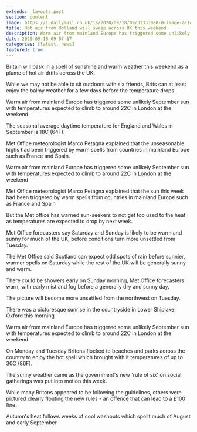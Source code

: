 ```yaml
---
extends: _layouts.post
section: content
image: https://i.dailymail.co.uk/1s/2020/09/18/09/33333988-0-image-a-140_1600419162250.jpg 
title: Hot air from Holland will sweep across UK this weekend 
description: Warm air from mainland Europe has triggered some unlikely September sun with temperatures expected to climb to around 22C in London at the weekend. 
date: 2020-09-18-09-57-17 
categories: [latest, news] 
featured: true 
--- 
```

Britain will bask in a spell of sunshine and warm weather this weekend as a plume of hot air drifts across the UK. 

While we may not be able to sit outdoors with six friends, Brits can at least enjoy the balmy weather for a few days before the temperature drops. 

Warm air from mainland Europe has triggered some unlikely September sun with temperatures expected to climb to around 22C in London at the weekend. 

The seasonal average daytime temperature for England and Wales in September is 18C (64F).

Met Office meteorologist Marco Petagna explained that the unseasonable highs had been triggered by warm spells from countries in mainland Europe such as France and Spain. 

Warm air from mainland Europe has triggered some unlikely September sun with temperatures expected to climb to around 22C in London at the weekend

Met Office meteorologist Marco Petagna explained that the sun this week had been triggered by warm spells from countries in mainland Europe such as France and Spain



But the Met office has warned sun-seekers to not get too used to the heat as temperatures are expected to drop by next week. 

Met Office forecasters say Saturday and Sunday is likely to be warm and sunny for much of the UK, before conditions turn more unsettled from Tuesday.  

The Met Office said Scotland can expect odd spots of rain before sunnier, warmer spells on Saturday while the rest of the UK will be generally sunny and warm.  

There could be showers early on Sunday morning, Met Office forecasters warn, with early mist and fog before a generally dry and sunny day.  

The picture will become more unsettled from the northwest on Tuesday.

There was a picturesque sunrise in the countryside in Lower Shiplake, Oxford this morning

Warm air from mainland Europe has triggered some unlikely September sun with temperatures expected to climb to around 22C in London at the weekend

On Monday and Tuesday Britons flocked to beaches and parks across the country to enjoy the hot spell which brought with it temperatures of up to 30C (86F). 

The sunny weather came as the government's new 'rule of six' on social gatherings was put into motion this week.

While many Britons appeared to be following the guidelines, others were pictured clearly flouting the new rules - an offence that can lead to a £100 fine.   

Autumn's heat follows weeks of cool washouts which spoilt much of August and early September

